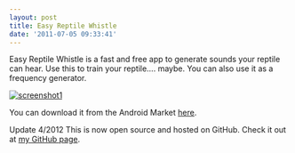 ```yaml
---
layout: post
title: Easy Reptile Whistle
date: '2011-07-05 09:33:41'
---
```



Easy Reptile Whistle is a fast and free app to generate sounds your reptile can hear. Use this to train your reptile…. maybe. You can also use it as a frequency generator.

[![](http://66.147.244.180/~hunterda/content/images/2011/07/screenshot1110-180x300.png "screenshot1")](http://66.147.244.180/~hunterda/content/images/2011/07/screenshot1110.png)

You can download it from the Android Market [here](https://market.android.com/details?id=com.hunterdavis.easyreptilewhistle).

Update 4/2012 This is now open source and hosted on GitHub. Check it out at [my GitHub page](https://github.com/huntergdavis).


